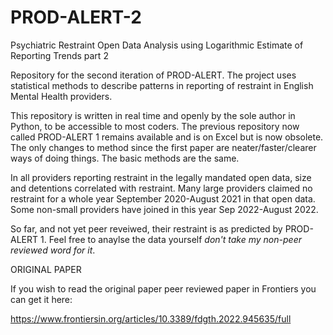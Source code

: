 # PROD-ALERT-2
Psychiatric Restraint Open Data Analysis using Logarithmic Estimate of Reporting Trends part 2

Repository for the second iteration of PROD-ALERT.
The project uses statistical methods to describe patterns in reporting of restraint in English Mental Health providers.

This repository is written in real time and openly by the sole author in Python, to be accessible to most coders.
The previous repository now called PROD-ALERT 1 remains available and is on Excel but is now obsolete.
The only changes to method since the first paper are neater/faster/clearer ways of doing things.
The basic methods are the same.

In all providers reporting restraint in the legally mandated open data, size and detentions correlated with restraint.
Many large providers claimed no restraint for a whole year September 2020-August 2021 in that open data.
Some non-small providers have joined in this year Sep 2022-August 2022.

So far, and not yet peer reveiwed, their restraint is as predicted by PROD-ALERT 1.
Feel free to anaylse the data yourself *don't take my non-peer reviewed word for it*.

ORIGINAL PAPER

If you wish to read the original paper peer reviewed paper in Frontiers you can get it here:

  https://www.frontiersin.org/articles/10.3389/fdgth.2022.945635/full
